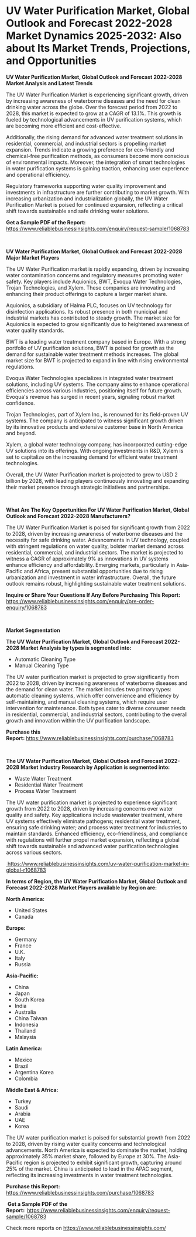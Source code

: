 <p><h1>UV Water Purification Market, Global Outlook and Forecast 2022-2028 Market Dynamics 2025-2032: Also about Its Market Trends, Projections, and Opportunities</h1></p><p><strong>UV Water Purification Market, Global Outlook and Forecast 2022-2028 Market Analysis and Latest Trends</strong></p>
<p><p>The UV Water Purification Market is experiencing significant growth, driven by increasing awareness of waterborne diseases and the need for clean drinking water across the globe. Over the forecast period from 2022 to 2028, this market is expected to grow at a CAGR of 13.1%. This growth is fueled by technological advancements in UV purification systems, which are becoming more efficient and cost-effective.</p><p>Additionally, the rising demand for advanced water treatment solutions in residential, commercial, and industrial sectors is propelling market expansion. Trends indicate a growing preference for eco-friendly and chemical-free purification methods, as consumers become more conscious of environmental impacts. Moreover, the integration of smart technologies in water purification systems is gaining traction, enhancing user experience and operational efficiency.</p><p>Regulatory frameworks supporting water quality improvement and investments in infrastructure are further contributing to market growth. With increasing urbanization and industrialization globally, the UV Water Purification Market is poised for continued expansion, reflecting a critical shift towards sustainable and safe drinking water solutions.</p></p>
<p><strong>Get a Sample PDF of the Report:&nbsp;</strong> <a href="https://www.reliablebusinessinsights.com/enquiry/request-sample/1068783?utm_campaign=3025&utm_medium=2&utm_source=Github&utm_content=ia&utm_term=21032025&utm_id=uv-water-purification-market-global-outlook-and-forecast-2022-2028">https://www.reliablebusinessinsights.com/enquiry/request-sample/1068783</a></p>
<p>&nbsp;</p>
<p><strong>UV Water Purification Market, Global Outlook and Forecast 2022-2028 Major Market Players</strong></p>
<p><p>The UV Water Purification market is rapidly expanding, driven by increasing water contamination concerns and regulatory measures promoting water safety. Key players include Aquionics, BWT, Evoqua Water Technologies, Trojan Technologies, and Xylem. These companies are innovating and enhancing their product offerings to capture a larger market share.</p><p>Aquionics, a subsidiary of Halma PLC, focuses on UV technology for disinfection applications. Its robust presence in both municipal and industrial markets has contributed to steady growth. The market size for Aquionics is expected to grow significantly due to heightened awareness of water quality standards.</p><p>BWT is a leading water treatment company based in Europe. With a strong portfolio of UV purification solutions, BWT is poised for growth as the demand for sustainable water treatment methods increases. The global market size for BWT is projected to expand in line with rising environmental regulations.</p><p>Evoqua Water Technologies specializes in integrated water treatment solutions, including UV systems. The company aims to enhance operational efficiencies across various industries, positioning itself for future growth. Evoqua's revenue has surged in recent years, signaling robust market confidence.</p><p>Trojan Technologies, part of Xylem Inc., is renowned for its field-proven UV systems. The company is anticipated to witness significant growth driven by its innovative products and extensive customer base in North America and beyond.</p><p>Xylem, a global water technology company, has incorporated cutting-edge UV solutions into its offerings. With ongoing investments in R&D, Xylem is set to capitalize on the increasing demand for efficient water treatment technologies.</p><p>Overall, the UV Water Purification market is projected to grow to USD 2 billion by 2028, with leading players continuously innovating and expanding their market presence through strategic initiatives and partnerships.</p></p>
<p>&nbsp;</p>
<p><strong>What Are The Key Opportunities For UV Water Purification Market, Global Outlook and Forecast 2022-2028 Manufacturers?</strong></p>
<p><p>The UV Water Purification Market is poised for significant growth from 2022 to 2028, driven by increasing awareness of waterborne diseases and the necessity for safe drinking water. Advancements in UV technology, coupled with stringent regulations on water quality, bolster market demand across residential, commercial, and industrial sectors. The market is projected to witness a CAGR of approximately 9% as innovations in UV systems enhance efficiency and affordability. Emerging markets, particularly in Asia-Pacific and Africa, present substantial opportunities due to rising urbanization and investment in water infrastructure. Overall, the future outlook remains robust, highlighting sustainable water treatment solutions.</p></p>
<p><strong>Inquire or Share Your Questions If Any Before Purchasing This Report:</strong> <a href="https://www.reliablebusinessinsights.com/enquiry/pre-order-enquiry/1068783?utm_campaign=3025&utm_medium=2&utm_source=Github&utm_content=ia&utm_term=21032025&utm_id=uv-water-purification-market-global-outlook-and-forecast-2022-2028">https://www.reliablebusinessinsights.com/enquiry/pre-order-enquiry/1068783</a></p>
<p>&nbsp;</p>
<p><strong>Market Segmentation</strong></p>
<p><strong>The UV Water Purification Market, Global Outlook and Forecast 2022-2028 Market Analysis by types is segmented into:</strong></p>
<p><ul><li>Automatic Cleaning Type</li><li>Manual Cleaning Type</li></ul></p>
<p><p>The UV water purification market is projected to grow significantly from 2022 to 2028, driven by increasing awareness of waterborne diseases and the demand for clean water. The market includes two primary types: automatic cleaning systems, which offer convenience and efficiency by self-maintaining, and manual cleaning systems, which require user intervention for maintenance. Both types cater to diverse consumer needs in residential, commercial, and industrial sectors, contributing to the overall growth and innovation within the UV purification landscape.</p></p>
<p><strong>Purchase this Report:&nbsp;</strong><a href="https://www.reliablebusinessinsights.com/purchase/1068783?utm_campaign=3025&utm_medium=2&utm_source=Github&utm_content=ia&utm_term=21032025&utm_id=uv-water-purification-market-global-outlook-and-forecast-2022-2028">https://www.reliablebusinessinsights.com/purchase/1068783</a></p>
<p>&nbsp;</p>
<p><strong>The UV Water Purification Market, Global Outlook and Forecast 2022-2028 Market Industry Research by Application is segmented into:</strong></p>
<p><ul><li>Waste Water Treatment</li><li>Residential Water Treatment</li><li>Process Water Treatment</li></ul></p>
<p><p>The UV water purification market is projected to experience significant growth from 2022 to 2028, driven by increasing concerns over water quality and safety. Key applications include wastewater treatment, where UV systems effectively eliminate pathogens; residential water treatment, ensuring safe drinking water; and process water treatment for industries to maintain standards. Enhanced efficiency, eco-friendliness, and compliance with regulations will further propel market expansion, reflecting a global shift towards sustainable and advanced water purification technologies across various sectors.</p></p>
<p><a href="https://www.reliablebusinessinsights.com/uv-water-purification-market-in-global-r1068783?utm_campaign=3025&utm_medium=2&utm_source=Github&utm_content=ia&utm_term=21032025&utm_id=uv-water-purification-market-global-outlook-and-forecast-2022-2028">&nbsp;https://www.reliablebusinessinsights.com/uv-water-purification-market-in-global-r1068783</a></p>
<p><strong>In terms of Region, the UV Water Purification Market, Global Outlook and Forecast 2022-2028 Market Players available by Region are:</strong></p>
<p>
    <p> <strong> North America: </strong>
        <ul>
            <li>United States</li>
            <li>Canada</li>
        </ul>
        </p> 
    <p> <strong> Europe: </strong>
        <ul>
            <li>Germany</li>
            <li>France</li>
            <li>U.K.</li>
            <li>Italy</li>
            <li>Russia</li>
        </ul>
        </p> 
    <p> <strong> Asia-Pacific: </strong>
        <ul>
            <li>China</li>
            <li>Japan</li>
            <li>South Korea</li>
            <li>India</li>
            <li>Australia</li>
            <li>China Taiwan</li>
            <li>Indonesia</li>
            <li>Thailand</li>
            <li>Malaysia</li>
        </ul>
        </p> 
    <p> <strong> Latin America: </strong>
        <ul>
            <li>Mexico</li>
            <li>Brazil</li>
            <li>Argentina Korea</li>
            <li>Colombia</li>
        </ul>
        </p> 
    <p> <strong> Middle East & Africa: </strong>
        <ul>
            <li>Turkey</li>
            <li>Saudi</li>
            <li>Arabia</li>
            <li>UAE</li>
            <li>Korea</li>
        </ul>
    </p>
    </p>
<p><p>The UV water purification market is poised for substantial growth from 2022 to 2028, driven by rising water quality concerns and technological advancements. North America is expected to dominate the market, holding approximately 35% market share, followed by Europe at 30%. The Asia-Pacific region is projected to exhibit significant growth, capturing around 25% of the market. China is anticipated to lead in the APAC segment, reflecting its increasing investments in water treatment technologies.</p></p>
<p><strong>Purchase this Report: </strong><a href="https://www.reliablebusinessinsights.com/purchase/1068783?utm_campaign=3025&utm_medium=2&utm_source=Github&utm_content=ia&utm_term=21032025&utm_id=uv-water-purification-market-global-outlook-and-forecast-2022-2028">https://www.reliablebusinessinsights.com/purchase/1068783</a></p>
<p>&nbsp;<strong>Get a Sample PDF of the Report:&nbsp;&nbsp;</strong><a href="https://www.reliablebusinessinsights.com/enquiry/request-sample/1068783?utm_campaign=3025&utm_medium=2&utm_source=Github&utm_content=ia&utm_term=21032025&utm_id=uv-water-purification-market-global-outlook-and-forecast-2022-2028">https://www.reliablebusinessinsights.com/enquiry/request-sample/1068783</a></p>
<p><strong></strong></p>
<p>Check more reports on <a href="https://www.reliablebusinessinsights.com/?utm_campaign=3025&utm_medium=2&utm_source=Github&utm_content=ia&utm_term=21032025&utm_id=uv-water-purification-market-global-outlook-and-forecast-2022-2028">https://www.reliablebusinessinsights.com/</a></p>